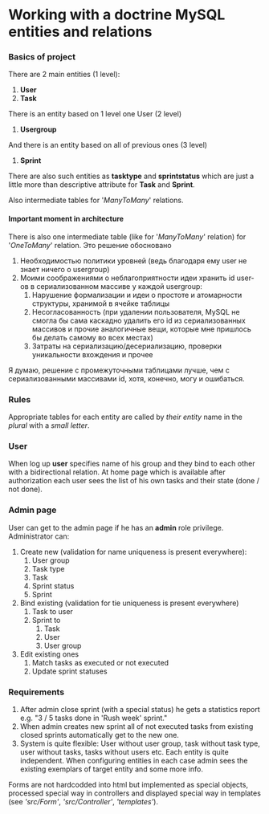 # Working with a doctrine MySQL entities and relations

### Basics of project
There are 2 main entities (1 level):
1. **User**
2. **Task**

There is an entity based on 1 level one User (2 level)
1. **Usergroup**

And there is an entity based on all of previous ones (3 level)
1. **Sprint**

There are also such entities as **tasktype** and **sprintstatus** which are just a little more than descriptive attribute for **Task** and **Sprint**.

Also intermediate tables for '_ManyToMany_' relations.

#### Important moment in architecture
 There is also one intermediate table (like for '_ManyToMany_' relation) for '_OneToMany_' relation. Это решение обосновано
 1. Необходимостью политики уровней (ведь благодаря ему user не знает ничего о usergroup) 
 2. Моими соображениями о неблагоприятности идеи хранить id user-ов в сериализованном массиве у каждой usergroup:
     1. Нарушение формализации и идеи о простоте и атомарности структуры, хранимой в ячейке таблицы
     2. Несогласованность (при удалении пользователя, MySQL не смогла бы сама каскадно удалить его id из сериализованных массивов и прочие аналогичные вещи, которые мне пришлось бы делать самому во всех местах)
     3. Затраты на сериализацию/десериализацию, проверки уникальности вхождения и прочее

Я думаю, решение с промежуточными таблицами лучше, чем с сериализованными массивами id, хотя, конечно, могу и ошибаться.

### Rules
Appropriate tables for each entity are called by _their entity_ name in the _plural_ with a _small letter_.

### User
When log up **user** specifies name of his group and they bind to each other with a bidirectional relation. At home page which is available after authorization each user sees the list of his own tasks and their state (done / not done).

### Admin page
User can get to the admin page if he has an **admin** role privilege. Administrator can:
1. Create new (validation for name uniqueness is present everywhere):
    1. User group
    2. Task type
    3. Task
    4. Sprint status
    5. Sprint
2. Bind existing (validation for tie uniqueness is present everywhere)
    1. Task to user
    2. Sprint to
        1. Task
        2. User
        3. User group
3. Edit existing ones
    1. Match tasks as executed or not executed
    2. Update sprint statuses
### Requirements
1. After admin close sprint (with a special status) he gets a statistics report e.g. "3 / 5 tasks done in 'Rush week' sprint."
2. When admin creates new sprint all of not executed tasks from existing closed sprints automatically get to the new one.
3. System is quite flexible: User without user group, task without task type, user without tasks, tasks without users etc. Each entity is quite independent. 
When configuring entities in each case admin sees the existing exemplars of target entity and some more info.

Forms are not hardcodded into html but implemented as special objects, processed special way in controllers and displayed special way in templates (see _'src/Form'_, _'src/Controller'_, _'templates'_).
